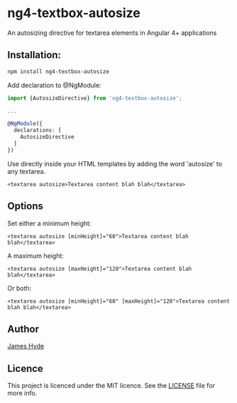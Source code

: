 # ng4-textbox-autosize
An autosizing directive for textarea elements in Angular 4+ applications

## Installation:

```bash
npm install ng4-textbox-autosize
```

Add declaration to @NgModule:

```typescript
import {AutosizeDirective} from 'ng4-textbox-autosize';

...

@NgModule({
  declarations: [
    AutosizeDirective
  ]
})
```

Use directly inside your HTML templates by adding the word 'autosize' to any textarea.

```
<textarea autosize>Textarea content blah blah</textarea>
```

## Options

Set either a minimum height:

```
<textarea autosize [minHeight]="60">Textarea content blah blah</textarea>
```
A maximum height:
```
<textarea autosize [maxHeight]="120">Textarea content blah blah</textarea>
```
Or both:
```
<textarea autosize [minHeight]="60" [maxHeight]="120">Textarea content blah blah</textarea>
```

## Author

[James Hyde](https://github.com/plinkpaste)

## Licence

This project is licenced under the MIT licence. See the [LICENSE](LICENSE) file for more info.
